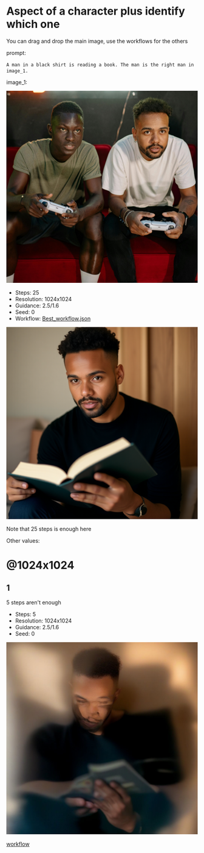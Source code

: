 # Aspect of a character plus identify which one

You can drag and drop the main image, use the workflows for the others

prompt:

```
A man in a black shirt is reading a book. The man is the right man in image_1.
```

image_1:

![image](../../inputs/original/two_man.jpg)

- Steps: 25
- Resolution: 1024x1024
- Guidance: 2.5/1.6
- Seed: 0
- Workflow: [Best_workflow.json](Best_workflow.json)

![image](Best.png)

Note that 25 steps is enough here

Other values:

# @1024x1024

## 1

5 steps aren't enough

- Steps: 5
- Resolution: 1024x1024
- Guidance: 2.5/1.6
- Seed: 0

![image](1/OmniGen_00051__0_1024x1024_no_prompt.jpg)

[workflow](1/OmniGen_00051__workflow.json)

